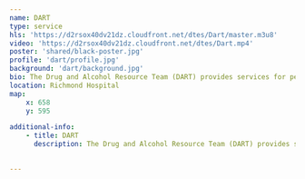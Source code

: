 ```yaml
---
name: DART
type: service
hls: 'https://d2rsox40dv21dz.cloudfront.net/dtes/Dart/master.m3u8'
video: 'https://d2rsox40dv21dz.cloudfront.net/dtes/Dart.mp4'
poster: 'shared/black-poster.jpg'
profile: 'dart/profile.jpg'
background: 'dart/background.jpg'
bio: The Drug and Alcohol Resource Team (DART) provides services for people of all ages who are experiencing substance use disorder and are admitted to the inpatient units at Richmond Hospital.
location: Richmond Hospital
map:
    x: 658
    y: 595

additional-info: 
    - title: DART
      description: The Drug and Alcohol Resource Team (DART) provides services for people of all ages who are experiencing substance use disorder and are admitted to the inpatient units at Richmond Hospital. The services provided include substance use assessments and treatment planning, counselling, medical management, discharge planning, and patient and staff education. 
    

---
```

